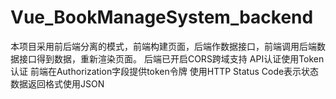 # Vue_BookManageSystem_backend
本项目采用前后端分离的模式，前端构建页面，后端作数据接口，前端调用后端数据接口得到数据，重新渲染页面。  后端已开启CORS跨域支持  API认证使用Token认证  前端在Authorization字段提供token令牌  使用HTTP Status Code表示状态  数据返回格式使用JSON
